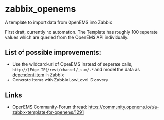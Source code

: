 # zabbix_openems
A template to import data from OpenEMS into Zabbix

First draft, currently no automation. The Template has roughly 100 seperate values which are queried from the OpenEMS API individually.

## List of possible improvements:
- Use the wildcard-uri of OpenEMS instead of seperate calls, `http://[Edge-IP]/rest/channel/_sum/.*` and model the data as [dependent item](https://www.zabbix.com/documentation/current/en/manual/config/items/itemtypes/dependent_items) in Zabbix 
- Generate Items with Zabbix LowLevel-Dicovery

## Links
- OpenEMS Community-Forum thread: https://community.openems.io/t/a-zabbix-template-for-openems/1291
